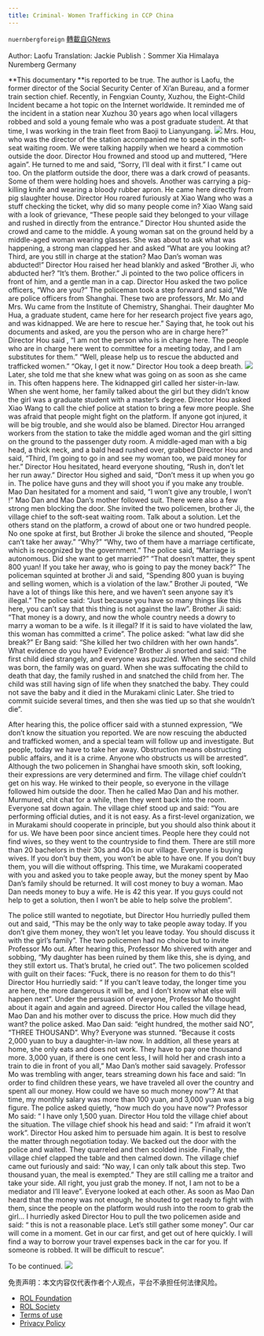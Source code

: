 ```yaml
---
title: Criminal- Women Trafficking in CCP China
---
```

`nuernbergforeign` [轉載自GNews](https://gnews.org/zh-hans/2035350/)

Author: Laofu
Translation: Jackie
Publish：Sommer Xia
Himalaya Nuremberg Germany

**This documentary **is reported to be true. The author is Laofu, the former director of the Social Security Center of Xi’an Bureau, and a former train section chief.
Recently, in Fengxian County, Xuzhou, the Eight-Child Incident became a hot topic on the Internet worldwide. It reminded me of the incident in a station near Xuzhou 30 years ago when local villagers robbed and sold a young female who was a post graduate student. At that time, I was working in the train fleet from Baoji to Lianyungang.
![](https://assets.gnews.org/wp-content/uploads/2022/02/Screenshot-2022-02-20-at-09.32.19.png)
Mrs. Hou, who was the director of the station accompanied me to speak in the soft-seat waiting room. We were talking happily when we heard a commotion outside the door. Director Hou frowned and stood up and muttered, “Here again”. He turned to me and said, “Sorry, I’ll deal with it first.” I came out too.
On the platform outside the door, there was a dark crowd of peasants. Some of them were holding hoes and shovels. Another was carrying a pig-killing knife and wearing a bloody rubber apron. He came here directly from pig slaughter house. 
Director Hou roared furiously at Xiao Wang who was a stuff checking the ticket, why did so many people come in? Xiao Wang said with a look of grievance, “These people said they belonged to your village and rushed in directly from the entrance.” 
Director Hou shunted aside the crowd and came to the middle. A young woman sat on the ground held by a middle-aged woman wearing glasses. She was about to ask what was happening,  a strong man clapped her and asked “What are you looking at? Third, are you still in charge at the station?  Mao Dan’s woman was abducted!”
Director Hou raised her head blankly and asked “Brother Ji, who abducted her?
”It’s them. Brother.” Ji pointed to the two police officers in front of him, and a gentle man in a cap.
Director Hou asked the two police officers, “Who are you?”
The policeman took a step forward and said,”We are police officers from Shanghai. These two are professors, Mr. Mo and Mrs. Wu came from the Institute of Chemistry, Shanghai. Their daughter Mo Hua, a graduate student, came here for her research project five years ago, and was kidnapped. We are here to rescue her.” Saying that, he took out his documents and asked, are you the person who are in charge here?”
Director Hou said , “I am not the person who is in charge here. The people who are in charge here went to committee for a meeting today, and I am substitutes for them.” 
“Well, please help us to rescue the abducted and trafficked women.”
“Okay, I get it now.” Director Hou took a deep breath.
![](https://assets.gnews.org/wp-content/uploads/2022/02/Screenshot-2022-02-20-at-09.31.03.png)
Later, she told me that she knew what was going on as soon as she came in. This often happens here.  The kidnapped girl called her sister-in-law. When she went home, her family talked about the girl but they didn’t know the girl was a graduate student with a master’s degree. 
Director Hou asked Xiao Wang to call the chief police at station to bring a few more people. She was afraid that people might fight on the platform. If anyone got injured, it will be big trouble, and she would also be blamed. 
Director Hou arranged workers from the station to take the middle aged woman and the girl sitting on the ground to the passenger duty room. A middle-aged man with a big head, a thick neck, and a bald head rushed over, grabbed Director Hou and said, “Third, I’m going to go in and see my woman too, we paid money for her.” Director Hou hesitated, heard everyone shouting, “Rush in, don’t let her run away.” Director Hou sighed and said, “Don’t mess it up when you go in. The police have guns and they will shoot you if you make any trouble. Mao Dan hesitated for a moment and said, “I won’t give any trouble, I won’t !”  Mao Dan and Mao Dan’s mother followed suit. There were also a few strong men blocking the door.
She invited the two policemen, brother Ji, the village chief to the soft-seat waiting room. Talk about a solution. Let the others stand on the platform, a crowd of about one or two hundred people.
No one spoke at first, but Brother Ji broke the silence and shouted, “People can’t take her away.”
“Why?”
“Why, two of them have a marriage certificate, which is recognized by the government.” 
The police said, “Marriage is autonomous. Did she want to get married?”
“That doesn’t matter, they spent 800 yuan! If you take her away, who is going to pay the money back?”
The policeman squinted at brother Ji and said, “Spending 800 yuan is buying and selling women, which is a violation of the law.”
Brother Ji pouted, “We have a lot of things like this here, and we haven’t seen anyone say it’s illegal.”
The police said: “Just because you have so many things like this here, you can’t say that this thing is not against the law”.
Brother Ji said: “That money is a dowry, and now the whole country needs a dowry to marry a woman to be a wife. Is it illegal? If it is said to have violated the law, this woman has committed a crime”.
The police asked: ”what law did she break?”
Er Bang said: “She killed her two children with her own hands”.
What evidence do you have?
Evidence? Brother Ji snorted and said: “The first child died strangely, and everyone was puzzled. When the second child was born, the family was on guard. When she was suffocating the child to death that day, the family rushed in and snatched the child from her. The child was still having sign of life when they snatched the baby. They could not save the baby and it died in the Murakami clinic Later. She tried to commit suicide several times, and then she was tied up so that she wouldn’t die”.

After hearing this, the police officer said with a stunned expression, “We don’t know the situation you reported. We are now rescuing the abducted and trafficked women, and a special team will follow up and investigate. But people, today we have to take her away. Obstruction means obstructing public affairs, and it is a crime. Anyone who obstructs us will be arrested”. Although the two policemen in Shanghai have smooth skin, soft looking, their expressions are very determined and firm. 
The village chief couldn’t get on his way. He winked to their people, so everyone in the village followed him outside the door. Then he called Mao Dan and his mother. Murmured, chit chat for a while, then they went back into the room.
Everyone sat down again. The village chief stood up and said: “You are performing official duties, and it is not easy. As a first-level organization, we in Murakami should cooperate in principle, but you should also think about it for us. We have been poor since ancient times. People here they could not find wives, so they went to the countryside to find them. There are still more than 20 bachelors in their 30s and 40s in our village. Everyone is buying wives. If you don’t buy them, you won’t be able to have one. If you don’t buy them, you will die without offspring. This time, we Murakami cooperated with you and asked you to take people away, but the money spent by Mao Dan’s family should be returned. It will cost money to buy a woman.  Mao Dan needs money to buy a wife.  He is 42 this year. If you guys could not help to get a solution, then I won’t be able to help solve the problem”.

The police still wanted to negotiate, but Director Hou hurriedly pulled them out and said, “This may be the only way to take people away today. If you don’t give them money, they won’t let you leave today. You should discuss it with the girl’s family”.
The two policemen had no choice but to invite Professor Mo out. After hearing this, Professor Mo shivered with anger and sobbing, “My daughter has been ruined by them like this, she is dying, and they still extort us. That’s brutal, he cried out”. 
The two policemen scolded with guilt on their faces: “Fuck, there is no reason for them to do this”!
Director Hou hurriedly said: “ If you can’t leave today, the longer time you are here, the more dangerous it will be, and I don’t know what else will happen next”. Under the persuasion of everyone, Professor Mo thought about it again and again and agreed.
Director Hou called the village head, Mao Dan and his mother over to discuss the price. How much did they want? the police asked. Mao Dan said: “eight hundred, the mother said NO”, “THREE THOUSAND”. 
Why? Everyone was stunned.
“Because it costs 2,000 yuan to buy a daughter-in-law now. In addition, all these years at home, she only eats and does not work.  They have to pay one thousand more. 3,000 yuan, if there is one cent less, I will hold her and crash into a train to die in front of you all,” Mao Dan’s mother said savagely.
Professor Mo was trembling with anger, tears streaming down his face and said: “In order to find children these years, we have traveled all over the country and spent all our money. How could we have so much money now”?
At that time, my monthly salary was more than 100 yuan, and 3,000 yuan was a big figure.
The police asked quietly, “how much do you have now”? Professor Mo said: “ I have only 1,500 yuan.
Director Hou told the village chief about the situation. The village chief shook his head and said: “ I’m afraid it won’t work”. Director Hou asked him to persuade him again. It is best to resolve the matter through negotiation today. We backed out the door with the police and waited. They quarreled and then scolded inside. Finally, the village chief clapped the table and then calmed down. The village chief came out furiously and said: “No way, I can only talk about this step. Two thousand yuan, the meal is exempted.” They are still calling me a traitor and take your side. All right, you just grab the money. If not, I am not to be a mediator and I’ll leave”.
Everyone looked at each other.
As soon as Mao Dan heard that the money was not enough, he shouted to get ready to fight with them, since the people on the platform would rush into the room to grab the girl… I hurriedly asked Director Hou to pull the two policemen aside and said: “ this is not a reasonable place.  Let’s still gather some money”. Our car will come in a moment. Get in our car first, and get out of here quickly. I will find a way to borrow your travel expenses back in the car for you. If someone is robbed. It will be difficult to rescue”.

To be continued.
![](https://assets.gnews.org/wp-content/uploads/2022/02/德农二维码-29.png)
 

免责声明：本文内容仅代表作者个人观点，平台不承担任何法律风险。

- [ROL Foundation](https://rolfoundation.org/)
- [ROL Society](https://rolsociety.org/)
- [Terms of use](https://gnews.org/terms-of-use-3/)
- [Privacy Policy](https://gnews.org/privacy-policy/)
